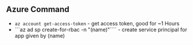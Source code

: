 ## Azure Command

- ```az account get-access-token``` - get access token, good for ~1 Hours
- ```az ad sp create-for-rbac -n "(name)"```` - create service principal for app given by (name)
